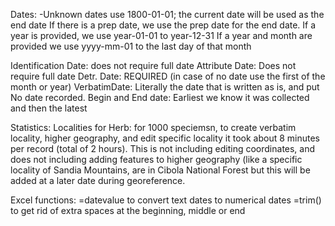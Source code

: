 Dates:
-Unknown dates use 1800-01-01; the current date will be used as the end date
      If there is a prep date, we use the prep date for the end date.
      If a year is provided, we use year-01-01 to year-12-31
      If a year and month are provided we use yyyy-mm-01 to the last day of that month
	
Identification Date: does not require full date
Attribute Date: Does not require full date
Detr. Date: REQUIRED (in case of no date use the first of the month or year)
VerbatimDate: Literally the date that is written as is, and put No date recorded.
Begin and End date: Earliest we know it was collected and then the latest



Statistics:
Localities for Herb: for 1000 speciemsn, to create verbatim locality, higher geography, and edit specific locality it took about 8 minutes per record (total of 2 hours). This is not including editing coordinates, and does not including adding features to higher geography (like a specific locality of Sandia Mountains, are in Cibola National Forest but this will be added at a later date during georeference.


Excel functions:
=datevalue to convert text dates to numerical dates
=trim() to get rid of extra spaces at the beginning, middle or end
